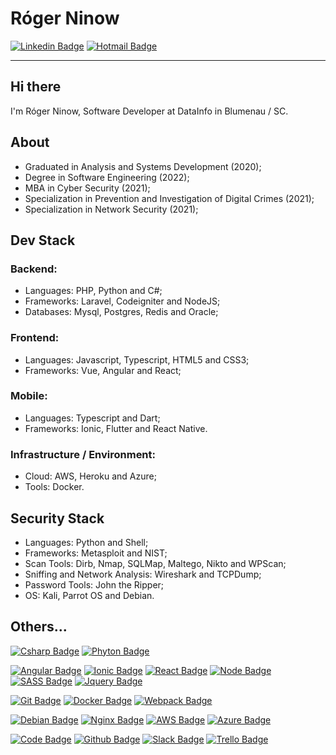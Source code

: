 # Róger Ninow
[![Linkedin Badge](https://img.shields.io/badge/-Linkedin-blue?style=flat-square&logo=linkedin&logoColor=white&link=https://www.linkedin.com/in/roger.ninow)](https://www.linkedin.com/in/roger.ninow/)
[![Hotmail Badge](https://img.shields.io/badge/-Hotmail-blue?style=flat-square&logo=microsoft-outlook&logoColor=white&link=mailto:rogerninow@hotmail.com)](mailto:rogerninow@hotmail.com)

---

## Hi there
I'm Róger Ninow, Software Developer at DataInfo in Blumenau / SC. 

##  About
- Graduated in Analysis and Systems Development (2020);
- Degree in Software Engineering (2022);
- MBA in Cyber Security (2021);
- Specialization in Prevention and Investigation of Digital Crimes (2021);
- Specialization in Network Security (2021);

## Dev Stack
### Backend:
- Languages:  PHP, Python and C#;
- Frameworks: Laravel, Codeigniter and NodeJS; 
- Databases:  Mysql, Postgres, Redis and Oracle;

### Frontend:
- Languages:  Javascript, Typescript, HTML5 and CSS3;
- Frameworks: Vue, Angular and React;

### Mobile:
- Languages: Typescript and Dart;
- Frameworks: Ionic, Flutter and React Native.

### Infrastructure / Environment:
- Cloud: AWS, Heroku and Azure;
- Tools: Docker.

## Security Stack
- Languages:  Python and Shell;
- Frameworks: Metasploit and NIST;
- Scan Tools: Dirb, Nmap, SQLMap, Maltego, Nikto and WPScan;
- Sniffing and Network Analysis: Wireshark and TCPDump;
- Password Tools: John the Ripper;
- OS: Kali, Parrot OS and Debian.

## Others...
[![Csharp Badge](https://img.shields.io/badge/-239120?style=flat-square&logo=c%20sharp&logoColor=white&link=https://docs.microsoft.com/pt-br/dotnet/csharp)](https://docs.microsoft.com/pt-br/dotnet/csharp) 
[![Phyton Badge](https://img.shields.io/badge/-3776AB?style=flat-square&logo=python&logoColor=white&link=https://www.python.org)](https://www.python.org) 

[![Angular Badge](https://img.shields.io/badge/-DD0031?style=flat-square&logo=angular&logoColor=white&link=https://angular.io)](https://angular.io) 
[![Ionic Badge](https://img.shields.io/badge/-3880FF?style=flat-square&logo=ionic&logoColor=white&link=https://ionicframework.com)](https://ionicframework.com) 
[![React Badge](https://img.shields.io/badge/-61DAFB?style=flat-square&logo=react&logoColor=white&link=https://reactjs.org)](https://reactjs.org) 
[![Node Badge](https://img.shields.io/badge/-339933?style=flat-square&logo=node.js&logoColor=white&link=https://nodejs.org/en)](https://nodejs.org/en) 
[![SASS Badge](https://img.shields.io/badge/-CC6699?style=flat-square&logo=sass&logoColor=white&link=https://sass-lang.com)](https://sass-lang.com) 
[![Jquery Badge](https://img.shields.io/badge/-0769AD?style=flat-square&logo=jquery&logoColor=white&link=https://jquery.com)](https://jquery.com) 

[![Git Badge](https://img.shields.io/badge/-F05032?style=flat-square&logo=git&logoColor=white&link=https://git-scm.com)](https://git-scm.com)
[![Docker Badge](https://img.shields.io/badge/-2496ED?style=flat-square&logo=docker&logoColor=white&link=https://www.docker.com)](https://www.docker.com)
[![Webpack Badge](https://img.shields.io/badge/-8DD6F9?style=flat-square&logo=webpack&logoColor=white&link=https://webpack.js.org)](https://webpack.js.org)

[![Debian Badge](https://img.shields.io/badge/-A81D33?style=flat-square&logo=debian&logoColor=white&link=https://www.debian.org)](https://www.debian.org) 
[![Nginx Badge](https://img.shields.io/badge/-269539?style=flat-square&logo=nginx&logoColor=white&link=https://www.nginx.com)](https://www.nginx.com)
[![AWS Badge](https://img.shields.io/badge/-232F3E?style=flat-square&logo=amazon%20aws&logoColor=white&link=https://aws.amazon.com)](https://aws.amazon.com)
[![Azure Badge](https://img.shields.io/badge/-0089D6?style=flat-square&logo=microsoft%20azure&logoColor=white&link=https://azure.microsoft.com)](https://azure.microsoft.com)

[![Code Badge](https://img.shields.io/badge/-007ACC?style=flat-square&logo=visual%20studio%20code&logoColor=white&link=https://code.visualstudio.com)](https://code.visualstudio.com) 
[![Github Badge](https://img.shields.io/badge/-181717?style=flat-square&logo=github&logoColor=white&link=https://github.com)](https://github.com) 
[![Slack Badge](https://img.shields.io/badge/-4A154B?style=flat-square&logo=slack&logoColor=white&link=https://slack.com)](https://slack.com) 
[![Trello Badge](https://img.shields.io/badge/-0079BF?style=flat-square&logo=trello&logoColor=white&link=https://trello.com)](https://trello.com) 

